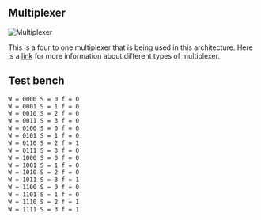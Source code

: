 ## Multiplexer
![Multiplexer](https://github.com/EnigmaticAbyss/DigitalDesignLab/raw/main/RIscVCPU/ShiftRegister/Multiplexer/multi4to1.png)




This is a four to one multiplexer that is being used in this architecture.
Here is a [link](https://en.wikipedia.org/wiki/Multiplexer) for more information about different types of multiplexer.


## Test bench
```bash
W = 0000 S = 0 f = 0
W = 0001 S = 1 f = 0
W = 0010 S = 2 f = 0
W = 0011 S = 3 f = 0
W = 0100 S = 0 f = 0
W = 0101 S = 1 f = 0
W = 0110 S = 2 f = 1
W = 0111 S = 3 f = 0
W = 1000 S = 0 f = 0
W = 1001 S = 1 f = 0
W = 1010 S = 2 f = 0
W = 1011 S = 3 f = 1
W = 1100 S = 0 f = 0
W = 1101 S = 1 f = 0
W = 1110 S = 2 f = 1
W = 1111 S = 3 f = 1
```